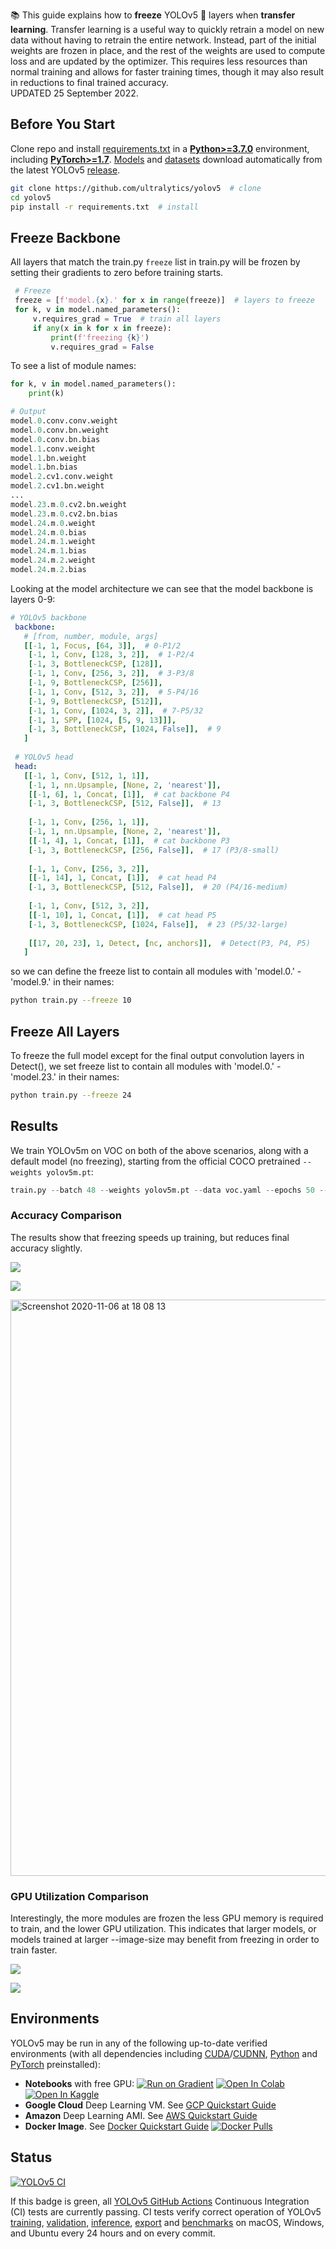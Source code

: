 📚 This guide explains how to **freeze** YOLOv5 🚀 layers when **transfer learning**. Transfer learning is a useful way to quickly retrain a model on new data without having to retrain the entire network. Instead, part of the initial weights are frozen in place, and the rest of the weights are used to compute loss and are updated by the optimizer. This requires less resources than normal training and allows for faster training times, though it may also result in reductions to final trained accuracy.  
UPDATED 25 September 2022.


## Before You Start

Clone repo and install [requirements.txt](https://github.com/ultralytics/yolov5/blob/master/requirements.txt) in a [**Python>=3.7.0**](https://www.python.org/) environment, including [**PyTorch>=1.7**](https://pytorch.org/get-started/locally/). [Models](https://github.com/ultralytics/yolov5/tree/master/models) and [datasets](https://github.com/ultralytics/yolov5/tree/master/data) download automatically from the latest YOLOv5 [release](https://github.com/ultralytics/yolov5/releases).

```bash
git clone https://github.com/ultralytics/yolov5  # clone
cd yolov5
pip install -r requirements.txt  # install
```

## Freeze Backbone

All layers that match the train.py `freeze` list in train.py will be frozen by setting their gradients to zero before training starts.
```python
 # Freeze 
 freeze = [f'model.{x}.' for x in range(freeze)]  # layers to freeze 
 for k, v in model.named_parameters(): 
     v.requires_grad = True  # train all layers 
     if any(x in k for x in freeze): 
         print(f'freezing {k}') 
         v.requires_grad = False 
```

To see a list of module names:
```python
for k, v in model.named_parameters():
    print(k)

# Output
model.0.conv.conv.weight
model.0.conv.bn.weight
model.0.conv.bn.bias
model.1.conv.weight
model.1.bn.weight
model.1.bn.bias
model.2.cv1.conv.weight
model.2.cv1.bn.weight
...
model.23.m.0.cv2.bn.weight
model.23.m.0.cv2.bn.bias
model.24.m.0.weight
model.24.m.0.bias
model.24.m.1.weight
model.24.m.1.bias
model.24.m.2.weight
model.24.m.2.bias
```

Looking at the model architecture we can see that the model backbone is layers 0-9:
```yaml
# YOLOv5 backbone 
 backbone: 
   # [from, number, module, args] 
   [[-1, 1, Focus, [64, 3]],  # 0-P1/2 
    [-1, 1, Conv, [128, 3, 2]],  # 1-P2/4 
    [-1, 3, BottleneckCSP, [128]], 
    [-1, 1, Conv, [256, 3, 2]],  # 3-P3/8 
    [-1, 9, BottleneckCSP, [256]], 
    [-1, 1, Conv, [512, 3, 2]],  # 5-P4/16 
    [-1, 9, BottleneckCSP, [512]], 
    [-1, 1, Conv, [1024, 3, 2]],  # 7-P5/32 
    [-1, 1, SPP, [1024, [5, 9, 13]]], 
    [-1, 3, BottleneckCSP, [1024, False]],  # 9 
   ] 
  
 # YOLOv5 head 
 head: 
   [[-1, 1, Conv, [512, 1, 1]], 
    [-1, 1, nn.Upsample, [None, 2, 'nearest']], 
    [[-1, 6], 1, Concat, [1]],  # cat backbone P4 
    [-1, 3, BottleneckCSP, [512, False]],  # 13 
  
    [-1, 1, Conv, [256, 1, 1]], 
    [-1, 1, nn.Upsample, [None, 2, 'nearest']], 
    [[-1, 4], 1, Concat, [1]],  # cat backbone P3 
    [-1, 3, BottleneckCSP, [256, False]],  # 17 (P3/8-small) 
  
    [-1, 1, Conv, [256, 3, 2]], 
    [[-1, 14], 1, Concat, [1]],  # cat head P4 
    [-1, 3, BottleneckCSP, [512, False]],  # 20 (P4/16-medium) 
  
    [-1, 1, Conv, [512, 3, 2]], 
    [[-1, 10], 1, Concat, [1]],  # cat head P5 
    [-1, 3, BottleneckCSP, [1024, False]],  # 23 (P5/32-large) 
  
    [[17, 20, 23], 1, Detect, [nc, anchors]],  # Detect(P3, P4, P5) 
   ] 
```

so we can define the freeze list to contain all modules with 'model.0.' - 'model.9.' in their names:
```bash
python train.py --freeze 10
```

## Freeze All Layers

To freeze the full model except for the final output convolution layers in Detect(), we set freeze list to contain all modules with 'model.0.' - 'model.23.' in their names:
```bash
python train.py --freeze 24
```

## Results

We train YOLOv5m on VOC on both of the above scenarios, along with a default model (no freezing), starting from the official COCO pretrained `--weights yolov5m.pt`:
```python
train.py --batch 48 --weights yolov5m.pt --data voc.yaml --epochs 50 --cache --img 512 --hyp hyp.finetune.yaml
```

### Accuracy Comparison

The results show that freezing speeds up training, but reduces final accuracy slightly.

![](https://user-images.githubusercontent.com/26833433/98394454-11579f80-205b-11eb-8e57-d8318e1cc2f8.png)

![](https://user-images.githubusercontent.com/26833433/98394459-13216300-205b-11eb-871b-49e20691a423.png)

<img width="922" alt="Screenshot 2020-11-06 at 18 08 13" src="https://user-images.githubusercontent.com/26833433/98394485-22081580-205b-11eb-9e37-1f9869fe91d8.png">

### GPU Utilization Comparison

Interestingly, the more modules are frozen the less GPU memory is required to train, and the lower GPU utilization. This indicates that larger models, or models trained at larger --image-size may benefit from freezing in order to train faster.

![](https://user-images.githubusercontent.com/26833433/98394920-c2f6d080-205b-11eb-9611-fd68522b4e0e.png)

![](https://user-images.githubusercontent.com/26833433/98394918-bf634980-205b-11eb-948d-311036ef9325.png)


## Environments

YOLOv5 may be run in any of the following up-to-date verified environments (with all dependencies including [CUDA](https://developer.nvidia.com/cuda)/[CUDNN](https://developer.nvidia.com/cudnn), [Python](https://www.python.org/) and [PyTorch](https://pytorch.org/) preinstalled):

- **Notebooks** with free GPU: <a href="https://bit.ly/yolov5-paperspace-notebook"><img src="https://assets.paperspace.io/img/gradient-badge.svg" alt="Run on Gradient"></a> <a href="https://colab.research.google.com/github/ultralytics/yolov5/blob/master/tutorial.ipynb"><img src="https://colab.research.google.com/assets/colab-badge.svg" alt="Open In Colab"></a> <a href="https://www.kaggle.com/ultralytics/yolov5"><img src="https://kaggle.com/static/images/open-in-kaggle.svg" alt="Open In Kaggle"></a>
- **Google Cloud** Deep Learning VM. See [GCP Quickstart Guide](https://github.com/ultralytics/yolov5/wiki/GCP-Quickstart)
- **Amazon** Deep Learning AMI. See [AWS Quickstart Guide](https://github.com/ultralytics/yolov5/wiki/AWS-Quickstart)
- **Docker Image**. See [Docker Quickstart Guide](https://github.com/ultralytics/yolov5/wiki/Docker-Quickstart) <a href="https://hub.docker.com/r/ultralytics/yolov5"><img src="https://img.shields.io/docker/pulls/ultralytics/yolov5?logo=docker" alt="Docker Pulls"></a>


## Status

<a href="https://github.com/ultralytics/yolov5/actions/workflows/ci-testing.yml"><img src="https://github.com/ultralytics/yolov5/actions/workflows/ci-testing.yml/badge.svg" alt="YOLOv5 CI"></a>

If this badge is green, all [YOLOv5 GitHub Actions](https://github.com/ultralytics/yolov5/actions) Continuous Integration (CI) tests are currently passing. CI tests verify correct operation of YOLOv5 [training](https://github.com/ultralytics/yolov5/blob/master/train.py), [validation](https://github.com/ultralytics/yolov5/blob/master/val.py), [inference](https://github.com/ultralytics/yolov5/blob/master/detect.py), [export](https://github.com/ultralytics/yolov5/blob/master/export.py) and [benchmarks](https://github.com/ultralytics/yolov5/blob/master/benchmarks.py) on macOS, Windows, and Ubuntu every 24 hours and on every commit.